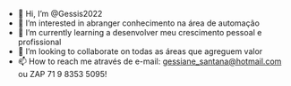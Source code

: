 - 👋 Hi, I’m @Gessis2022
- 👀 I’m interested in abranger conhecimento na área de automação 
- 🌱 I’m currently learning a desenvolver meu crescimento pessoal e profissional 
- 💞️ I’m looking to collaborate on todas as áreas que agreguem valor
- 📫 How to reach me através de e-mail: gessiane_santana@hotmail.com ou ZAP 71 9 8353 5095!

<!---
Gessis2022/Gessis2022 is a ✨ special ✨ repository because its `README.md` (this file) appears on your GitHub profile.
You can click the Preview link to take a look at your changes.
--->
